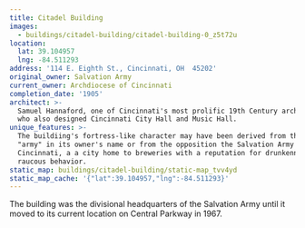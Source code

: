 ```yaml
---
title: Citadel Building
images:
  - buildings/citadel-building/citadel-building-0_z5t72u
location:
  lat: 39.104957
  lng: -84.511293
address: '114 E. Eighth St., Cincinnati, OH  45202'
original_owner: Salvation Army
current_owner: Archdiocese of Cincinnati
completion_date: '1905'
architect: >-
  Samuel Hannaford, one of Cincinnati's most prolific 19th Century architects
  who also designed Cincinnati City Hall and Music Hall.
unique_features: >-
  The buildiing's fortress-like character may have been derived from the term
  "army" in its owner's name or from the opposition the Salvation Army felt in
  Cincinnati, a a city home to breweries with a reputation for drunkenness and
  raucous behavior.
static_map: buildings/citadel-building/static-map_tvv4yd
static_map_cache: '{"lat":39.104957,"lng":-84.511293}'
---
```


The building was the divisional headquarters of the Salvation Army until it moved to its current location on Central Parkway in 1967.
